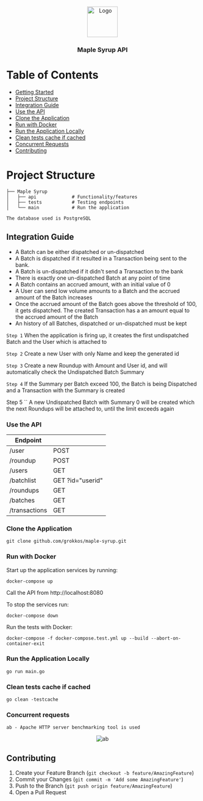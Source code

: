 <br />
<p align="center">
  <a href="https://github.com/gerokkos/clerk">
    <img src="https://i.ibb.co/pZvbmrs/901de892-68c5-44a2-9810-2dc6b9498931-200x200.png" alt="Logo" width="80" height="80">
  </a>
  <h3 align="center">Maple Syrup API</h3>
</p>

# Table of Contents

* [Getting Started](#getting-started)
* [Project Structure](#project-structure)
* [Integration Guide ](#integration-guid)
* [Use the API](#use-the-api)
* [Clone the Application](#clone-the-application)
* [Run with Docker](#run-with-docker)
* [Run the Application Locally](#run-the-application-locally)
* [Clean tests cache if cached](#clean-tests-cache-if-cached)
* [Concurrent Requests](#concurrent-requests)
* [Contributing](#contributing)





# Project Structure


    ├── Maple Syrup                    
    │   ├── api             # Functionality/features
    │   ├── tests           # Testing endpoints  
    │   └── main            # Run the application

    The database used is PostgreSQL



## Integration Guide 

* A Batch can be either dispatched or un-dispatched
* A Batch is dispatched if it resulted in a Transaction being sent to the bank.
* A Batch is un-dispatched if it didn't send a Transaction to the bank
* There is exactly one un-dispatched Batch at any point of time
* A Batch contains an accrued amount, with an initial value of 0
* A User can send low volume amounts to a Batch and the accrued amount of the Batch increases
* Once the accrued amount of the Batch goes above the threshold of 100, it gets dispatched. The created Transaction has a an amount equal to the accrued  amount of the Batch
* An history of all Batches, dispatched or un-dispatched must be kept

``
Step 1
``
When the application is firing up, it creates the first undispatched Batch and the User which is attached to


``
Step 2
``
Create a new User with only Name and keep the generated id


``
Step 3
``
Create a new Roundup with Amount and User id, and will automatically check the Undispatched Batch Summary


``
Step 4
``
If the Summary per Batch exceed 100, the Batch is being Dispatched and a Transaction with the Summary is created


Step 5
``
A new Undispatched Batch with Summary 0 will be created which the next Roundups will be attached to, until the limit exceeds again


### Use the API

| Endpoint         |                              |   
| -------------    | -----------------------------|
| /user            | POST                         |
| /roundup         | POST                         |
| /users           | GET                          |
| /batchlist       | GET ?id="userid"             |
| /roundups        | GET                          |
| /batches         | GET                          |
| /transactions    | GET                          |





### Clone the Application

``
git clone github.com/grokkos/maple-syrup.git
``


### Run with Docker

Start up the application services by running:

``
docker-compose up
``

Call the API from http://localhost:8080


To stop the services run: 

``
docker-compose down
``


Run the tests with Docker:

``
docker-compose -f docker-compose.test.yml up --build --abort-on-container-exit
``




### Run the Application Locally


``
go run main.go
``


### Clean tests cache if cached


``
go clean -testcache
``

### Concurrent requests


``
ab - Apache HTTP server benchmarking tool is used 
``
<p align="center">
    <img src="https://i.ibb.co/jv2f0pL/ab.png" alt="ab" border="0"></a>
</p>

## Contributing

1. Create your Feature Branch (`git checkout -b feature/AmazingFeature`)
3. Commit your Changes (`git commit -m 'Add some AmazingFeature'`)
4. Push to the Branch (`git push origin feature/AmazingFeature`)
5. Open a Pull Request
